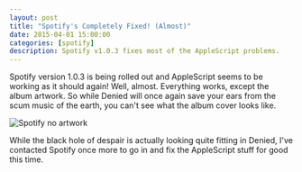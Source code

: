 ```yaml
---
layout: post
title: "Spotify's Completely Fixed! (Almost)"
date: 2015-04-01 15:00:00
categories: [spotify]
description: Spotify v1.0.3 fixes most of the AppleScript problems.
---
```


Spotify version 1.0.3 is being rolled out and AppleScript seems to be working as it should again! Well, almost. Everything works, except the album artwork. So while Denied will once again save your ears from the scum music of the earth, you can't see what the album cover looks like.

![Spotify no artwork](/news/img/spotify-noartwork.jpg)

While the black hole of despair is actually looking quite fitting in Denied, I've contacted Spotify once more to go in and fix the AppleScript stuff for good this time.
